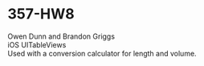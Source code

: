 # 357-HW8
Owen Dunn and Brandon Griggs </br>
iOS UITableViews </br>
Used with a conversion calculator for length and volume.
